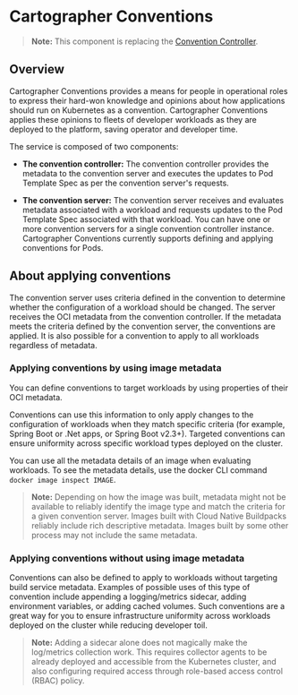 # Cartographer Conventions

>**Note:** This component is replacing the [Convention Controller](../convention-service/about.md).

## <a id="overview"></a>Overview

Cartographer Conventions provides a means for people in operational roles to express
their hard-won knowledge and opinions about how applications should run on Kubernetes as a convention.
Cartographer Conventions applies these opinions to fleets of developer workloads as they are deployed to the platform,
saving operator and developer time.

The service is composed of two components:

* **The convention controller:**
  The convention controller provides the metadata to the convention server and executes the updates to Pod Template Spec as per the convention server's requests.

* **The convention server:**
  The convention server receives and evaluates metadata associated with a workload and
  requests updates to the Pod Template Spec associated with that workload.
  You can have one or more convention servers for a single convention controller instance.
  Cartographer Conventions currently supports defining and applying conventions for Pods.

## <a id="about-apply-conventions"></a>About applying conventions

The convention server uses criteria defined in the convention to determine
whether the configuration of a workload should be changed.
The server receives the OCI metadata from the convention controller.
If the metadata meets the criteria defined by the convention server,
the conventions are applied.
It is also possible for a convention to apply to all workloads regardless of metadata.

### <a id="apply-by-image-metadata"></a>Applying conventions by using image metadata

You can define conventions to target workloads by using properties of their OCI metadata.

Conventions can use this information to only apply changes to the configuration of workloads
when they match specific criteria (for example, Spring Boot or .Net apps, or Spring Boot v2.3+).
Targeted conventions can ensure uniformity across specific workload types deployed on the cluster.

You can use all the metadata details of an image when evaluating workloads. To see the metadata details, use the docker CLI command `docker image inspect IMAGE`.

> **Note:** Depending on how the image was built, metadata might not be available to reliably identify
the image type and match the criteria for a given convention server.
Images built with Cloud Native Buildpacks reliably include rich descriptive metadata.
Images built by some other process may not include the same metadata.

### <a id="apply-wo-image-metadata"></a>Applying conventions without using image metadata

Conventions can also be defined to apply to workloads without targeting build service metadata.
Examples of possible uses of this type of convention include appending a logging/metrics sidecar,
adding environment variables, or adding cached volumes.
Such conventions are a great way for you to ensure infrastructure uniformity
across workloads deployed on the cluster while reducing developer toil.

> **Note:** Adding a sidecar alone does not magically make the log/metrics collection work.
  This requires collector agents to be already deployed and accessible from the Kubernetes cluster,
and also configuring required access through role-based access control (RBAC) policy.
